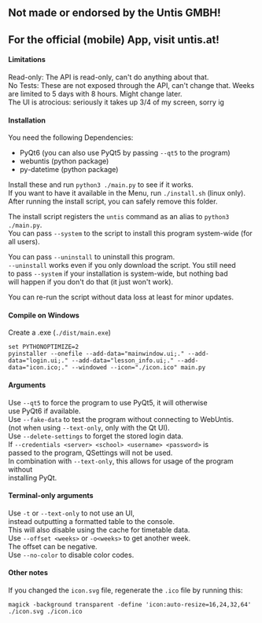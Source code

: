 ## Not made or endorsed by the Untis GMBH!
## For the official (mobile) App, visit untis.at!

#### Limitations
Read-only: The API is read-only, can't do anything about that.  
No Tests: These are not exposed through the API, can't change that. 
Weeks are limited to 5 days with 8 hours. Might change later.  
The UI is atrocious: seriously it takes up 3/4 of my screen, sorry ig  

#### Installation
You need the following Dependencies:  
* PyQt6 (you can also use PyQt5 by passing `--qt5` to the program)  
* webuntis    (python package)  
* py-datetime (python package)  

Install these and run `python3 ./main.py` to see if it works.  
If you want to have it available in the Menu, run `./install.sh` (linux only).  
After running the install script, you can safely remove this folder.  

The install script registers the `untis` command as an alias to `python3 ./main.py`.  
You can pass `--system` to the script to install this program system-wide (for all users).  

You can pass `--uninstall` to uninstall this program.  
`--uninstall` works even if you only download the script. You still need  
to pass `--system` if your installation is system-wide, but nothing bad  
will happen if you don't do that (it just won't work).  

You can re-run the script without data loss at least for minor updates.  

#### Compile on Windows
Create a .exe (`./dist/main.exe`)  
```
set PYTHONOPTIMIZE=2
pyinstaller --onefile --add-data="mainwindow.ui;." --add-data="login.ui;." --add-data="lesson_info.ui;." --add-data="icon.ico;." --windowed --icon="./icon.ico" main.py
```

#### Arguments
Use `--qt5` to force the program to use PyQt5, it will otherwise  
use PyQt6 if available.  
Use `--fake-data` to test the program without connecting to WebUntis.  
(not when using `--text-only`, only with the Qt UI).  
Use `--delete-settings` to forget the stored login data.  
If `--credentials <server> <school> <username> <password>` is  
passed to the program, QSettings will not be used.  
In combination with `--text-only`, this allows for usage of the program without  
installing PyQt.  

#### Terminal-only arguments
Use `-t` or `--text-only` to not use an UI,  
instead outputting a formatted table to the console.  
This will also disable using the cache for timetable data.  
Use `--offset <weeks>` or `-o<weeks>` to get another week.  
The offset can be negative.  
Use `--no-color` to disable color codes.

#### Other notes
If you changed the `icon.svg` file, regenerate the `.ico` file by running this:  
```
magick -background transparent -define 'icon:auto-resize=16,24,32,64' ./icon.svg ./icon.ico
```
